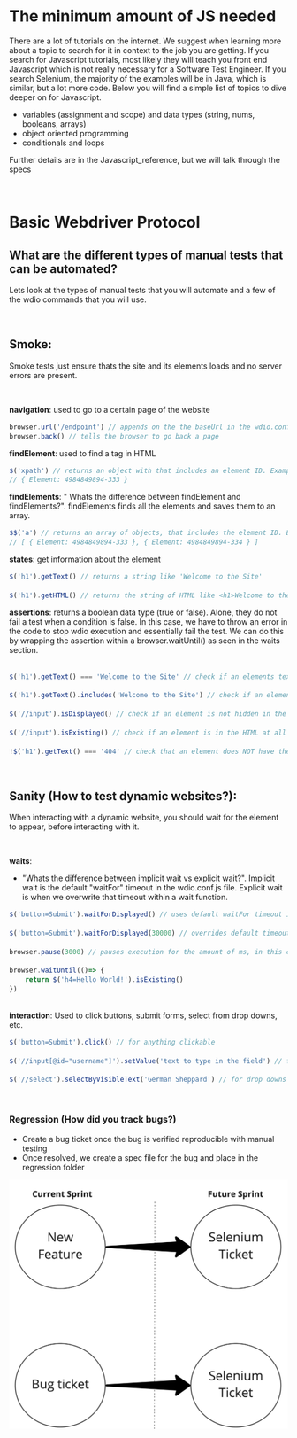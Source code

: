 # The minimum amount of JS needed
There are a lot of tutorials on the internet. We suggest when learning more about a topic to search for it in context to the job you are getting. If you search for Javascript tutorials, most likely they will teach you front end Javascript which is not really necessary for a Software Test Engineer. If you search Selenium, the majority of the examples will be in Java, which is similar, but a lot more code. Below you will find a simple list of topics to dive deeper on for Javascript.

- variables (assignment and scope) and data types (string, nums, booleans, arrays)
- object oriented programming
- conditionals and loops

Further details are in the Javascript_reference, but we will talk through the specs

<br>

# Basic Webdriver Protocol

## What are the different types of manual tests that can be automated?

Lets look at the types of manual tests that you will automate and a few of the wdio commands that you will use. 

<br>

## Smoke: 

Smoke tests just ensure thats the site and its elements loads and no server errors are present. 

<br>

**navigation**: used to go to a certain page of the website
``` javascript
browser.url('/endpoint') // appends on the the baseUrl in the wdio.config.js
browser.back() // tells the browser to go back a page
```
**findElement**: used to find a tag in HTML
``` javascript
$('xpath') // returns an object with that includes an element ID. Example: 
// { Element: 4984849894-333 }
```
**findElements**: " Whats the difference between findElement and findElements?". findElements finds all the elements and saves them to an array.

``` javascript
$$('a') // returns an array of objects, that includes the element ID. Example in the console if there were two a tags on the website: 
// [ { Element: 4984849894-333 }, { Element: 4984849894-334 } ]
```
**states**: get information about the element
``` javascript
$('h1').getText() // returns a string like 'Welcome to the Site'

$('h1').getHTML() // returns the string of HTML like <h1>Welcome to the Site</h1>

```
**assertions**: returns a boolean data type (true or false). Alone, they do not fail a test when a condition is false. In this case, we have to throw an error in the code to stop wdio execution and essentially fail the test. We can do this by wrapping the assertion within a browser.waitUntil() as seen in the waits section. 
``` javascript

$('h1').getText() === 'Welcome to the Site' // check if an elements text equals a specific string

$('h1').getText().includes('Welcome to the Site') // check if an elements text includes a part of a string

$('//input').isDisplayed() // check if an element is not hidden in the HTML

$('//input').isExisting() // check if an element is in the HTML at all

!$('h1').getText() === '404' // check that an element does NOT have the text 404
```

<br>

## Sanity (How to test dynamic websites?): 

When interacting with a dynamic website, you should wait for the element to appear, before interacting with it.

<br>

**waits**: 
- "Whats the difference between implicit wait vs explicit wait?". Implicit wait is the default "waitFor" timeout in the wdio.conf.js file. Explicit wait is when we overwrite that timeout within a wait function. 

``` javascript
$('button=Submit').waitForDisplayed() // uses default waitFor timeout in wdio.conf.js aka implicit wait

$('button=Submit').waitForDisplayed(30000) // overrides default timeout aka explicit wait

browser.pause(3000) // pauses execution for the amount of ms, in this case 3 seconds

browser.waitUntil(()=> {
    return $('h4=Hello World!').isExisting()
})



```
**interaction**: Used to click buttons, submit forms, select from drop downs, etc.
``` javascript
$('button=Submit').click() // for anything clickable

$('//input[@id="username"]').setValue('text to type in the field') // for input fields

$('//select').selectByVisibleText('German Sheppard') // for drop downs with select tags
```




<br>

### Regression (How did you track bugs?)
- Create a bug ticket once the bug is verified reproducible with manual testing
- Once resolved, we create a spec file for the bug and place in the regression folder

![alt text](../imgs/sprints.jpg "page object example")